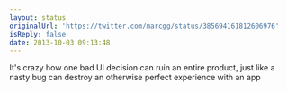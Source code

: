 ```yaml
---
layout: status
originalUrl: 'https://twitter.com/marcgg/status/385694161812606976'
isReply: false
date: 2013-10-03 09:13:48
---
```


It's crazy how one bad UI decision can ruin an entire product, just like a nasty bug can destroy an otherwise perfect experience with an app
